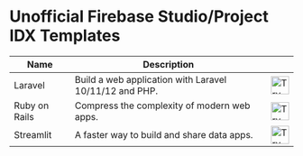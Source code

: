 # Unofficial Firebase Studio/Project IDX Templates

| Name | Description | |
| --- | --- | --- |
| Laravel | Build a web application with Laravel 10/11/12 and PHP. | <a href="https://idx.google.com/new?template=https://github.com/arifnd/idx-templates/tree/main/laravel-advanced"><img height="32" alt="Try in IDX" src="https://cdn.idx.dev/btn/try_dark_32.svg"></a> |
| Ruby on Rails | Compress the complexity of modern web apps. | <a href="https://idx.google.com/new?template=https://github.com/arifnd/idx-templates/tree/main/ruby-on-rails"><img height="32" alt="Try in IDX" src="https://cdn.idx.dev/btn/try_dark_32.svg"></a> |
| Streamlit | A faster way to build and share data apps. | <a href="https://idx.google.com/new?template=https://github.com/arifnd/idx-templates/tree/main/streamlit"><img height="32" alt="Try in IDX" src="https://cdn.idx.dev/btn/try_dark_32.svg"></a> |
